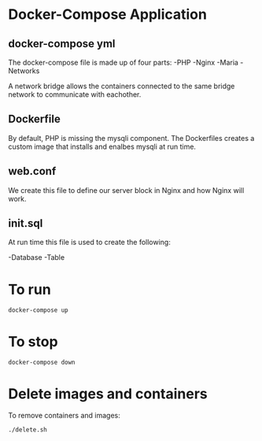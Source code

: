 # Docker-Compose Application

## docker-compose yml
The docker-compose file is made up of four parts:
    -PHP
    -Nginx
    -Maria
    -Networks


A network bridge allows the containers connected to the same bridge network to communicate with eachother. 

## Dockerfile

By default, PHP is missing the mysqli component. The Dockerfiles creates a custom image that installs and enalbes mysqli at run time.

## web.conf

We create this file to define our server block in Nginx and how Nginx will work.

## init.sql

At run time this file is used to create the following:

-Database
-Table

# To run

`docker-compose up`

# To stop

`docker-compose down`

# Delete images and containers

To remove containers and images:

`./delete.sh`